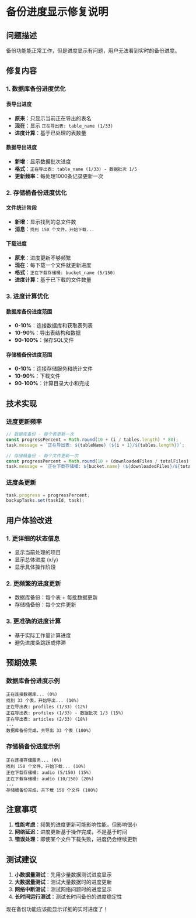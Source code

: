 # 备份进度显示修复说明

## 问题描述

备份功能能正常工作，但是进度显示有问题，用户无法看到实时的备份进度。

## 修复内容

### 1. 数据库备份进度优化

#### 表导出进度
- **原来**：只显示当前正在导出的表名
- **现在**：显示 `正在导出表: table_name (1/33)`
- **进度计算**：基于已处理的表数量

#### 数据导出进度
- **新增**：显示数据批次进度
- **格式**：`正在导出表: table_name (1/33) - 数据批次 1/5`
- **更新频率**：每处理1000条记录更新一次

### 2. 存储桶备份进度优化

#### 文件统计阶段
- **新增**：显示找到的总文件数
- **消息**：`找到 150 个文件，开始下载...`

#### 下载进度
- **原来**：进度更新不够频繁
- **现在**：每下载一个文件就更新进度
- **格式**：`正在下载存储桶: bucket_name (5/150)`
- **进度计算**：基于已下载的文件数量

### 3. 进度计算优化

#### 数据库备份进度范围
- **0-10%**：连接数据库和获取表列表
- **10-90%**：导出表结构和数据
- **90-100%**：保存SQL文件

#### 存储桶备份进度范围
- **0-10%**：连接存储服务和统计文件
- **10-90%**：下载文件
- **90-100%**：计算目录大小和完成

## 技术实现

### 进度更新频率

```typescript
// 数据库备份 - 每个表更新一次
const progressPercent = Math.round(10 + (i / tables.length) * 80);
task.message = `正在导出表: ${tableName} (${i + 1}/${tables.length})`;

// 存储桶备份 - 每个文件更新一次
const progressPercent = Math.round(10 + (downloadedFiles / totalFiles) * 80);
task.message = `正在下载存储桶: ${bucket.name} (${downloadedFiles}/${totalFiles})`;
```

### 进度条更新

```typescript
task.progress = progressPercent;
backupTasks.set(taskId, task);
```

## 用户体验改进

### 1. 更详细的状态信息
- 显示当前处理的项目
- 显示总体进度 (x/y)
- 显示具体操作阶段

### 2. 更频繁的进度更新
- 数据库备份：每个表 + 每批数据更新
- 存储桶备份：每个文件更新

### 3. 更准确的进度计算
- 基于实际工作量计算进度
- 避免进度条跳跃或停滞

## 预期效果

### 数据库备份进度示例
```
正在连接数据库... (0%)
找到 33 个表，开始导出... (10%)
正在导出表: profiles (1/33) (12%)
正在导出表: profiles (1/33) - 数据批次 1/3 (15%)
正在导出表: articles (2/33) (18%)
...
数据库备份完成，共导出 33 个表 (100%)
```

### 存储桶备份进度示例
```
正在连接存储服务... (0%)
找到 150 个文件，开始下载... (10%)
正在下载存储桶: audio (5/150) (15%)
正在下载存储桶: audio (10/150) (20%)
...
存储桶备份完成，共下载 150 个文件 (100%)
```

## 注意事项

1. **性能考虑**：频繁的进度更新可能影响性能，但影响很小
2. **网络延迟**：进度更新基于操作完成，不是基于时间
3. **错误处理**：即使某个文件下载失败，进度仍会继续更新

## 测试建议

1. **小数据量测试**：先用少量数据测试进度显示
2. **大数据量测试**：测试大量数据时的进度更新
3. **网络中断测试**：测试网络问题时的进度显示
4. **长时间运行测试**：测试长时间备份的进度稳定性

现在备份功能应该能显示详细的实时进度了！
